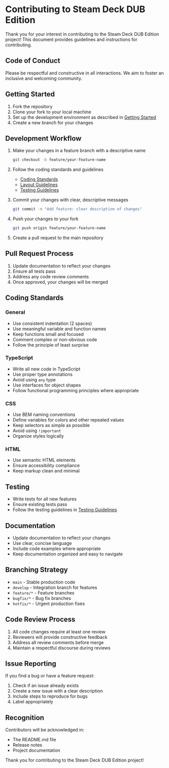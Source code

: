 # Contributing to Steam Deck DUB Edition

Thank you for your interest in contributing to the Steam Deck DUB Edition project! This document provides guidelines and instructions for contributing.

## Code of Conduct

Please be respectful and constructive in all interactions. We aim to foster an inclusive and welcoming community.

## Getting Started

1. Fork the repository
2. Clone your fork to your local machine
3. Set up the development environment as described in [Getting Started](./GETTING-STARTED.md)
4. Create a new branch for your changes

## Development Workflow

1. Make your changes in a feature branch with a descriptive name
   ```bash
   git checkout -b feature/your-feature-name
   ```

2. Follow the coding standards and guidelines
   - [Coding Standards](./guides/CODING-STANDARDS.md)
   - [Layout Guidelines](./guides/LAYOUT-GUIDELINES.md)
   - [Testing Guidelines](./guides/TESTING-GUIDELINES.md)

3. Commit your changes with clear, descriptive messages
   ```bash
   git commit -m "Add feature: clear description of changes"
   ```

4. Push your changes to your fork
   ```bash
   git push origin feature/your-feature-name
   ```

5. Create a pull request to the main repository

## Pull Request Process

1. Update documentation to reflect your changes
2. Ensure all tests pass
3. Address any code review comments
4. Once approved, your changes will be merged

## Coding Standards

### General

- Use consistent indentation (2 spaces)
- Use meaningful variable and function names
- Keep functions small and focused
- Comment complex or non-obvious code
- Follow the principle of least surprise

### TypeScript

- Write all new code in TypeScript
- Use proper type annotations
- Avoid using `any` type
- Use interfaces for object shapes
- Follow functional programming principles where appropriate

### CSS

- Use BEM naming conventions
- Define variables for colors and other repeated values
- Keep selectors as simple as possible
- Avoid using `!important`
- Organize styles logically

### HTML

- Use semantic HTML elements
- Ensure accessibility compliance
- Keep markup clean and minimal

## Testing

- Write tests for all new features
- Ensure existing tests pass
- Follow the testing guidelines in [Testing Guidelines](./guides/TESTING-GUIDELINES.md)

## Documentation

- Update documentation to reflect your changes
- Use clear, concise language
- Include code examples where appropriate
- Keep documentation organized and easy to navigate

## Branching Strategy

- `main` - Stable production code
- `develop` - Integration branch for features
- `feature/*` - Feature branches
- `bugfix/*` - Bug fix branches
- `hotfix/*` - Urgent production fixes

## Code Review Process

1. All code changes require at least one review
2. Reviewers will provide constructive feedback
3. Address all review comments before merge
4. Maintain a respectful discourse during reviews

## Issue Reporting

If you find a bug or have a feature request:

1. Check if an issue already exists
2. Create a new issue with a clear description
3. Include steps to reproduce for bugs
4. Label appropriately

## Recognition

Contributors will be acknowledged in:
- The README.md file
- Release notes
- Project documentation

Thank you for contributing to the Steam Deck DUB Edition project! 